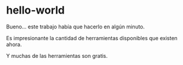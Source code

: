 # hello-world
Bueno... este trabajo había que hacerlo en algún minuto.

Es impresionante la cantidad de herramientas disponibles que existen ahora.

Y muchas de las herramientas son gratis.
